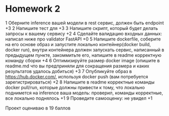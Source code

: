 # Homework 2

1 Оберните inference вашей модели в rest сервис, должен быть endpoint  +3
2 Напишите тест для  +3
3 Напишите скрипт, который будет делать запросы к вашему сервису +2
4 Сделайте валидацию входных данных: написал ниже про validator FastAPI +0
5 Напишите dockerfile, соберите на его основе образ и запустите локально контейнер(docker build, docker run), внутри контейнера должен запускать сервис, написанный в предыдущем пункте, закоммитьте его, напишите в readme корректную команду сборки +4
6 Оптимизируйте размер docker image (опишите в readme.md что вы предприняли для сокращения размера и каких результатов удалось добиться) +3
7 Опубликуйте образ в https://hub.docker.com/, используя docker push (вам потребуется зарегистрироваться) +2
8 Напишите в readme корректные команды docker pull/run, которые должны привести к тому, что локально поднимется на inference ваша модель: проверил, команды корректные, все локально поднялось +1
9 Проведите самооценку: не увидел +1

Проект оцениваю в 19 баллов